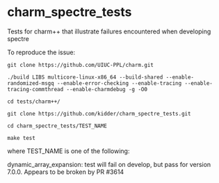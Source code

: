 # charm_spectre_tests
Tests for charm++ that illustrate failures encountered when developing spectre

To reproduce the issue:
```
git clone https://github.com/UIUC-PPL/charm.git

./build LIBS multicore-linux-x86_64 --build-shared --enable-randomized-msgq --enable-error-checking --enable-tracing --enable-tracing-commthread --enable-charmdebug -g -O0

cd tests/charm++/

git clone https://github.com/kidder/charm_spectre_tests.git

cd charm_spectre_tests/TEST_NAME

make test
```

where TEST_NAME is one of the following:

dynamic_array_expansion:
  test will fail on develop, but pass for version 7.0.0.  Appears to be broken
  by PR #3614

